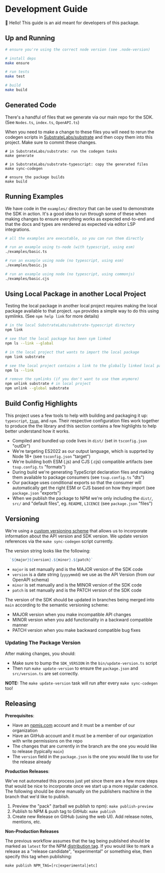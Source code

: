 # Development Guide

👋 Hello! This guide is an aid meant for developers of this package.

## Up and Running

```sh
# ensure you're using the correct node version (see .node-version)

# install deps
make ensure

# run tests
make test

# build
make build
```

## Generated Code

There's a handful of files that we generate via our main repo for the SDK. (See `Nodes.ts`, `index.ts`, `OpenAPI.ts`)

When you need to make a change to these files you will need to rerun the codegen scripts in [SubstrateLabs/substrate](https://github.com/SubstrateLabs/substrate)
and then copy them into this project. Make sure to commit these changes.

```#sh
# in SubstrateLabs/substrate: run the codegen tasks
make generate

# in SubstrateLabs/substrate-typescript: copy the generated files
make sync-codegen

# ensure the package builds
make build
```

## Running Examples

We have code in the `examples/` directory that can be used to demonstrate the SDK in action. It's a good
idea to run through some of these when making changes to ensure everything works as expected end-to-end
and that the docs and types are rendered as expected via editor LSP integrations.

```sh
# all the examples are executable, so you can run them directly

# run an example using ts-node (with typescript, using esm)
./examples/basic.ts

# run an example using node (no typescript, using esm)
./examples/basic.js

# run an example using node (no typescript, using commonjs)
./examples/basic.cjs
```

## Using Local Package in another Local Project

Testing the local package in another local project requires making the local package available to that project.
`npm` provides a simple way to do this using symlinks. (See `npm help link` for more details)

```sh
# in the local SubstrateLabs/substrate-typescript directory
npm link

# see that the local package has been sym linked
npm ls --link --global

# in the local project that wants to import the local package
npm link substrate

# see the local project contains a link to the globally linked local package
npm ls --link

# remove the symlinks (if you don't want to use them anymore)
npm unlink substrate # in local project
npm unlink --global substrate
```

## Build Config Highlights

This project uses a few tools to help with building and packaging it up: `typescript`, [`tsup`](https://github.com/egoist/tsup), and `npm`.
Their respective configuration files work together to produce the the library and this section contains a few highlights to
help better understand how it works.

* Compiled and bundled up code lives in `dist/` (set in `tsconfig.json` "outDir")
* We're targeting ES2022 as our output language, which is supprted by Node 18+ (see `tsconfig.json` "target")
* We're building both ESM (.js) and CJS (.cjs) compatible artifacts (see `tsup.config.ts` "formats")
* During build we're generating TypeScript declaration files and making them available to package consumers (see `tsup.config.ts` "dts")
* Our package uses conditional exports so that the consumer will automatically get the right ESM or CJS based on how they import (see `package.json` "exports")
* When we publish the package to NPM we're only including the `dist/`, `src/` and "default files", eg. `README`, `LICENCE` (see `package.json` "files")

## Versioning

We're using a [custom versioning scheme](https://guides.substrate.run/sdks/versioning) that allows us to
incorporate information about the API version and SDK version. We update version references via the
`make sync-codegen` script currently.

The version string looks like the following:

```js
  `${major}${version}.${minor}.${patch}`
```

* `major` is set manually and is the MAJOR version of the SDK code
* `version` is a date string (`yyyymmdd`) we use as the API Version (from our OpenAPI schema)
* `minor` is set manually and is the MINOR version of the SDK code
* `patch` is set manually and is the PATCH version of the SDK code

The version of the SDK should be updated in branches being merged into `main` according to the semantic versioning scheme:

* MAJOR version when you make incompatible API changes
* MINOR version when you add functionality in a backward compatible manner
* PATCH version when you make backward compatible bug fixes

### Updating The Package Version

After making changes, you should:
* Make sure to bump the `SDK_VERSION` in the `bin/update-version.ts` script
* Then run `make update-version` to ensure the `package.json` and `src/version.ts` are set correctly.

**NOTE:** The `make update-version` task will run after every `make sync-codegen` too!

## Releasing

**Prerequisites**:
* Have an [npmjs.com](https://www.npmjs.com/) account and it must be a member of our organization
* Have an GitHub account and it must be a member of our organization with write permissions on the repo
* The changes that are currently in the branch are the one you would like to release (typically `main`)
* The `version` field in the `package.json` is the one you would like to use for the release already

**Production Releases**:

We've not automated this process just yet since there are a few more steps that would be nice to incorporate once
we start up a more regular cadence. The following should be done manually on the publishers machine in the branch
that we'd like to publish.

1. Preview the "pack" (tarball we publish to npm): `make publish-preview`
2. Publish to NPM & push tag to GitHub: `make publish`
3. Create new Release on GitHub (using the web UI). Add release notes, mentions, etc.

**Non-Production Releases** 

The previous workflow assumes that the tag being published should be marked as `latest` for the NPM
[distribution tag](https://docs.npmjs.com/adding-dist-tags-to-packages). If you would like to mark a release as
a "release candidate", "experimental" or something else, then specify this tag when publishing:

```
make publish NPM_TAG=[rc|experimental|etc]
```
